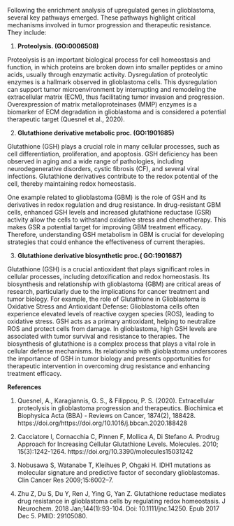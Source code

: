 Following the enrichment analysis of upregulated genes in glioblastoma, several key pathways emerged. These pathways highlight critical mechanisms involved in tumor progression and therapeutic resistance. They include:

1. **Proteolysis. (GO:0006508)**

Proteolysis is an important biological process for cell homeostasis and function, in which proteins are broken down into smaller peptides or amino acids, usually through enzymatic activity. Dysregulation of proteolytic enzymes is a hallmark observed in glioblastoma cells. This dysregulation can support tumor microenvironment by interrupting and remodeling the extracellular matrix (ECM), thus facilitating tumor invasion and progression. Overexpression of matrix metalloproteinases (MMP) enzymes is a biomarker of ECM degradation in glioblastoma and is considered a potential therapeutic target (Quesnel et al., 2020).

2. **Glutathione derivative metabolic proc. (GO:1901685)**

Glutathione (GSH) plays a crucial role in many cellular processes, such as cell differentiation, proliferation, and apoptosis. GSH deficiency has been observed in aging and a wide range of pathologies, including neurodegenerative disorders, cystic fibrosis (CF), and several viral infections. Glutathione derivatives contribute to the redox potential of the cell, thereby maintaining redox homeostasis.

One example related to glioblastoma (GBM) is the role of GSH and its derivatives in redox regulation and drug resistance. In drug-resistant GBM cells, enhanced GSH levels and increased glutathione reductase (GSR) activity allow the cells to withstand oxidative stress and chemotherapy. This makes GSR a potential target for improving GBM treatment efficacy. Therefore, understanding GSH metabolism in GBM is crucial for developing strategies that could enhance the effectiveness of current therapies.

3. **Glutathione derivative biosynthetic proc.( GO:1901687)**

Glutathione (GSH) is a crucial antioxidant that plays significant roles in cellular processes, including detoxification and redox homeostasis. Its biosynthesis and relationship with glioblastoma (GBM) are critical areas of research, particularly due to the implications for cancer treatment and tumor biology. For example, the role of Glutathione in Glioblastoma is Oxidative Stress and Antioxidant Defense: Glioblastoma cells often experience elevated levels of reactive oxygen species (ROS), leading to oxidative stress. GSH acts as a primary antioxidant, helping to neutralize ROS and protect cells from damage. In glioblastoma, high GSH levels are associated with tumor survival and resistance to therapies. The biosynthesis of glutathione is a complex process that plays a vital role in cellular defense mechanisms. Its relationship with glioblastoma underscores the importance of GSH in tumor biology and presents opportunities for therapeutic intervention in overcoming drug resistance and enhancing treatment efficacy.

**References**

1. Quesnel, A., Karagiannis, G. S., & Filippou, P. S. (2020). Extracellular proteolysis in glioblastoma progression and therapeutics. Biochimica et Biophysica Acta (BBA) - Reviews on Cancer, 1874(2), 188428.  https\://doi.org/https\://doi.org/10.1016/j.bbcan.2020.188428

2) Cacciatore I, Cornacchia C, Pinnen F, Mollica A, Di Stefano A. Prodrug Approach for Increasing Cellular Glutathione Levels. Molecules. 2010; 15(3):1242-1264. https\://doi.org/10.3390/molecules15031242

3. Nobusawa S, Watanabe T, Kleihues P, Ohgaki H. IDH1 mutations as molecular signature and predictive factor of secondary glioblastomas. Clin Cancer Res 2009;15:6002–7.

4) Zhu Z, Du S, Du Y, Ren J, Ying G, Yan Z. Glutathione reductase mediates drug resistance in glioblastoma cells by regulating redox homeostasis. J Neurochem. 2018 Jan;144(1):93-104. Doi: 10.1111/jnc.14250. Epub 2017 Dec 5. PMID: 29105080.
